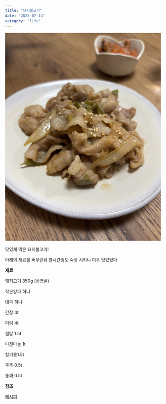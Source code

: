 ```yaml
---
title: "돼지불고기"
date: "2025-07-14"
category: "life"
---
```


![IMG_7266.jpeg](https://raw.githubusercontent.com/bluegmlduf2/harelog/master/public/storage/1752453016.jpeg)

맛있게 먹은 돼지불고기!

아래의 재료를 버무린뒤 한시간정도 숙성 시키니 더욱 맛있었다

**재료**

돼지고기 350g (삼겹살)

작은양파 하나

대파 하나

간장 4t

미림 4t

설탕 1.5t

다진마늘 1t

참기름1.5t

후추 0.5t

통깨 0.5t

**참조**

[레시피](https://m.10000recipe.com/recipe/6843538)